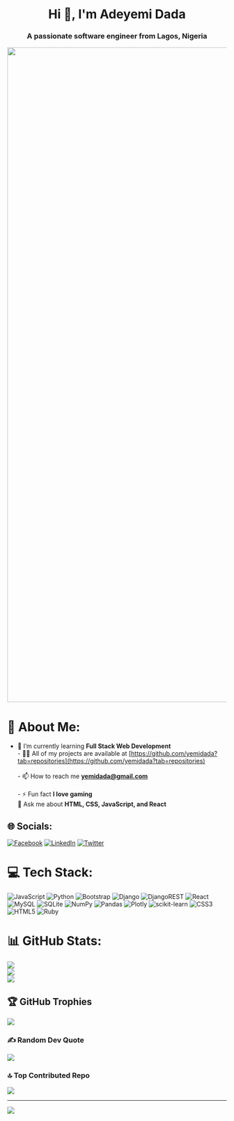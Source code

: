 <h1 align="center">Hi 👋, I'm Adeyemi Dada</h1>
<h3 align="center">A passionate software engineer from Lagos, Nigeria</h3>
<img src="https://media.giphy.com/media/qgQUggAC3Pfv687qPC/giphy.gif" hight="1000" width="1500">

# 💫 About Me:
- 🌱 I’m currently learning **Full Stack Web Development**
<br>- 👨‍💻 All of my projects are available at [https://github.com/yemidada?tab=repositories](https://github.com/yemidada?tab=repositories)<br>
<br>- 📫 How to reach me **yemidada@gmail.com**<br>
<br>- ⚡ Fun fact **I love gaming**
<br>💬 Ask me about **HTML, CSS, JavaScript, and React**



## 🌐 Socials:
[![Facebook](https://img.shields.io/badge/Facebook-%231877F2.svg?logo=Facebook&logoColor=white)](https://www.facebook.com/yemi01) [![LinkedIn](https://img.shields.io/badge/LinkedIn-%230077B5.svg?logo=linkedin&logoColor=white)](https://www.linkedin.com/in/yemidada/) [![Twitter](https://img.shields.io/badge/Twitter-%231DA1F2.svg?logo=Twitter&logoColor=white)](https://twitter.com/yemidada) 

# 💻 Tech Stack:
![JavaScript](https://img.shields.io/badge/javascript-%23323330.svg?style=plastic&logo=javascript&logoColor=%23F7DF1E) ![Python](https://img.shields.io/badge/python-3670A0?style=plastic&logo=python&logoColor=ffdd54) ![Bootstrap](https://img.shields.io/badge/bootstrap-%23563D7C.svg?style=plastic&logo=bootstrap&logoColor=white) ![Django](https://img.shields.io/badge/django-%23092E20.svg?style=plastic&logo=django&logoColor=white) ![DjangoREST](https://img.shields.io/badge/DJANGO-REST-ff1709?style=plastic&logo=django&logoColor=white&color=ff1709&labelColor=gray) ![React](https://img.shields.io/badge/react-%2320232a.svg?style=plastic&logo=react&logoColor=%2361DAFB) ![MySQL](https://img.shields.io/badge/mysql-%2300f.svg?style=plastic&logo=mysql&logoColor=white) ![SQLite](https://img.shields.io/badge/sqlite-%2307405e.svg?style=plastic&logo=sqlite&logoColor=white) ![NumPy](https://img.shields.io/badge/numpy-%23013243.svg?style=plastic&logo=numpy&logoColor=white) ![Pandas](https://img.shields.io/badge/pandas-%23150458.svg?style=plastic&logo=pandas&logoColor=white) ![Plotly](https://img.shields.io/badge/Plotly-%233F4F75.svg?style=plastic&logo=plotly&logoColor=white) ![scikit-learn](https://img.shields.io/badge/scikit--learn-%23F7931E.svg?style=plastic&logo=scikit-learn&logoColor=white) ![CSS3](https://img.shields.io/badge/css3-%231572B6.svg?style=plastic&logo=css3&logoColor=white) ![HTML5](https://img.shields.io/badge/html5-%23E34F26.svg?style=plastic&logo=html5&logoColor=white) ![Ruby](https://img.shields.io/badge/ruby-%23CC342D.svg?style=plastic&logo=ruby&logoColor=white)
# 📊 GitHub Stats:
![](https://github-readme-stats.vercel.app/api?username=yemidada&theme=tokyonight&hide_border=false&include_all_commits=true&count_private=true)<br/>
![](https://github-readme-streak-stats.herokuapp.com/?user=yemidada&theme=tokyonight&hide_border=false)<br/>
![](https://github-readme-stats.vercel.app/api/top-langs/?username=yemidada&theme=tokyonight&hide_border=false&include_all_commits=true&count_private=true&layout=compact)

## 🏆 GitHub Trophies
![](https://github-profile-trophy.vercel.app/?username=yemidada&theme=onedark&no-frame=false&no-bg=false&margin-w=4)

### ✍️ Random Dev Quote
![](https://quotes-github-readme.vercel.app/api?type=vetical&theme=tokyonight)

### 🔝 Top Contributed Repo
![](https://github-contributor-stats.vercel.app/api?username=yemidada&limit=5&theme=tokyonight&combine_all_yearly_contributions=true)

---
[![](https://visitcount.itsvg.in/api?id=yemidada&icon=0&color=0)](https://visitcount.itsvg.in)

<!-- Proudly created with GPRM ( https://gprm.itsvg.in ) -->
